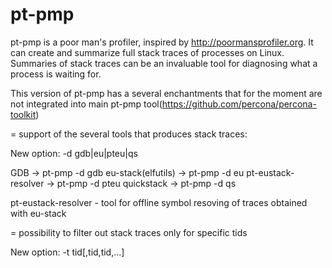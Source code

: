 # pt-pmp

pt-pmp is a poor man's profiler, inspired by <http://poormansprofiler.org>.
It can create and summarize full stack traces of processes on Linux.
Summaries of stack traces can be an invaluable tool for diagnosing what
a process is waiting for.

This version of pt-pmp has a several enchantments that for the moment are not 
integrated into main pt-pmp tool(https://github.com/percona/percona-toolkit)

= support of the several tools that produces stack traces:

New option: -d gdb|eu|pteu|qs

GDB                   -> pt-pmp -d gdb 
eu-stack(elfutils)    -> pt-pmp -d eu
pt-eustack-resolver   -> pt-pmp -d pteu
quickstack            -> pt-pmp -d qs

pt-eustack-resolver - tool for offline symbol resoving of traces obtained
with eu-stack

=  possibility to filter out stack traces only for specific tids

New option: -t tid[,tid,tid,...]



